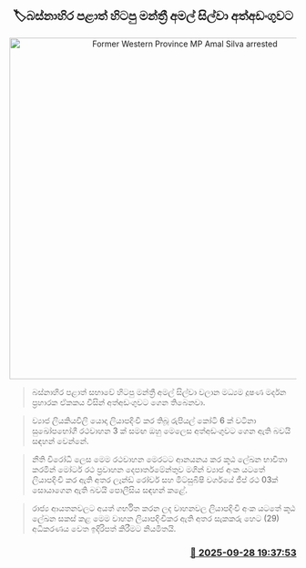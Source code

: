 <p align='center'><b><h2 align='center' title='Former Western Province MP Amal Silva arrested'>🏷බස්නාහිර පළාත් හිටපු මන්ත්‍රී අමල් සිල්වා අත්අඩංගුවට</h2></b></p>
<p align='center'><img src='https://helakuru.sgp1.cdn.digitaloceanspaces.com/esana/images/lib/amal-silva-archived.jpg' width='600' alt='Former Western Province MP Amal Silva arrested'></p>

> බස්නාහිර පළාත් සභාවේ හිටපු මන්ත්‍රී අමල් සිල්වා වලාන මධ්‍යම දූෂණ මර්දන ප්‍රහාරක ඒකකය විසින් අත්අඩංගුවට ගෙන තිබෙනවා.

> ව්‍යාජ ලියකියවිලි යොදා ලියාපදිංචි කර තිබූ රුපියල් කෝටි 6 ක් වටිනා සුඛෝපභෝගී රථවාහන 3 ක් සමඟ ඔහු මෙලෙස අත්අඩංගුවට ගෙන ඇති බවයි සඳහන් වෙන්නේ.

> නීති විරෝධී ලෙස මෙම රථවාහන මෙරටට ආනයනය කර කූඨ ලේඛන භාවිතා කරමින් මෝටර් රථ ප්‍රවාහන දෙපාර්තමේන්තුව මගින් ව්‍යාජ අංක යටතේ ලියාපදිංචි කර ඇති අතර ලෑන්ඩ් රෝවර් සහ මිට්සුබිෂි වර්ගයේ ජීප් රථ 03ක් සොයාගෙන ඇති බවයි පොලීසිය සඳහන් කළේ.

> රාජ්‍ය ආයතනවලට අයත් ගර්භිත කරන ලද වාහනවල ලියාපදිංචි අංක යටතේ කූඨ ලේඛන සකස් කළ මෙම වාහන ලියාපදිංචිකර ඇති අතර සැකකරු හෙට (29) අධිකරණය වෙත ඉදිරිපත් කිරීමට නියමිතයි.



<h3 align='right'><a href='https://www.helakuru.lk/esana/p/114044/'>📅 2025-09-28 19:37:53</a></h3>
